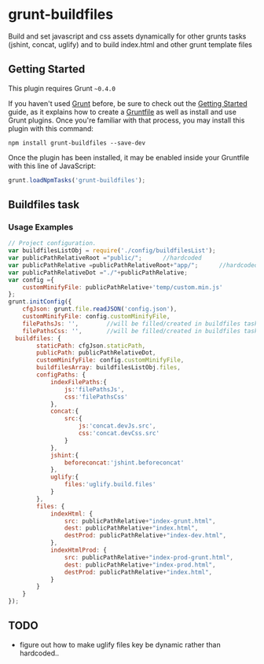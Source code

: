 # grunt-buildfiles
Build and set javascript and css assets dynamically for other grunts tasks (jshint, concat, uglify) and to build index.html and other grunt template files

## Getting Started
This plugin requires Grunt `~0.4.0`

If you haven't used [Grunt](http://gruntjs.com/) before, be sure to check out the [Getting Started](http://gruntjs.com/getting-started) guide, as it explains how to create a [Gruntfile](http://gruntjs.com/sample-gruntfile) as well as install and use Grunt plugins. Once you're familiar with that process, you may install this plugin with this command:

```shell
npm install grunt-buildfiles --save-dev
```

Once the plugin has been installed, it may be enabled inside your Gruntfile with this line of JavaScript:

```js
grunt.loadNpmTasks('grunt-buildfiles');
```


## Buildfiles task

### Usage Examples

```js
// Project configuration.
var buildfilesListObj = require('./config/buildfilesList');
var publicPathRelativeRoot ="public/";		//hardcoded
var publicPathRelative =publicPathRelativeRoot+"app/";		//hardcoded
var publicPathRelativeDot ="./"+publicPathRelative;
var config ={
	customMinifyFile: publicPathRelative+'temp/custom.min.js'
};
grunt.initConfig({
	cfgJson: grunt.file.readJSON('config.json'),
	customMinifyFile: config.customMinifyFile,
	filePathsJs: '',		//will be filled/created in buildfiles task
	filePathsCss: '',		//will be filled/created in buildfiles task
  buildfiles: {
		staticPath: cfgJson.staticPath,
		publicPath: publicPathRelativeDot,
		customMinifyFile: config.customMinifyFile,
		buildfilesArray: buildfilesListObj.files,
		configPaths: {
			indexFilePaths:{
				js:'filePathsJs',
				css:'filePathsCss'
			},
			concat:{
				src:{
					js:'concat.devJs.src',
					css:'concat.devCss.src'
				}
			},
			jshint:{
				beforeconcat:'jshint.beforeconcat'
			},
			uglify:{
				files:'uglify.build.files'
			}
		},
		files: {
			indexHtml: {
				src: publicPathRelative+"index-grunt.html",
				dest: publicPathRelative+"index.html",
				destProd: publicPathRelative+"index-dev.html",
			},
			indexHtmlProd: {
				src: publicPathRelative+"index-prod-grunt.html",
				dest: publicPathRelative+"index-prod.html",
				destProd: publicPathRelative+"index.html",
			}
		}
	}
});
```

## TODO
- figure out how to make uglify files key be dynamic rather than hardcoded..